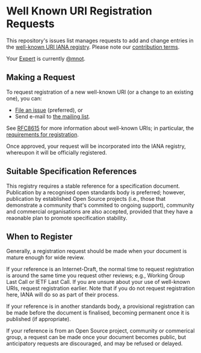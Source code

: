 # Well Known URI Registration Requests

This repository's issues list manages requests to add and change entries in the [well-known URI IANA registry](https://www.iana.org/assignments/well-known-uris/). Please note our [contribution terms](.github/CONTRIBUTING.md).

Your [Expert](https://tools.ietf.org/html/rfc8126#section-4.6) is currently [@mnot](https://github.com/mnot).

## Making a Request

To request registration of a new well-known URI (or a change to an existing one), you can:

* [File an issue](https://github.com/protocol-registries/well-known-uris/issues/new/choose) (preferred), or
* Send e-mail to [the mailing list](https://www.ietf.org/mailman/listinfo/wellknown-uri-review).

See [RFC8615](https://tools.ietf.org/html/rfc8615) for more information about well-known URIs; in particular, the [requirements for registration](https://tools.ietf.org/html/rfc8615#section-3.1).

Once approved, your request will be incorporated into the IANA registry, whereupon it will be officially registered.

## Suitable Specification References

This registry requires a stable reference for a specification document. Publication by a recognised open standards body is preferred; however, publication by established Open Source projects (i.e., those that demonstrate a community that's commited to ongoing support), community and commercial organisations are also accepted, provided that they have a reaonable plan to promote specification stability.

## When to Register

Generally, a registration request should be made when your document is mature enough for wide review. 

If your reference is an Internet-Draft, the normal time to request registration is around the same time you request other reviews; e.g., Working Group Last Call or IETF Last Call. If you are unsure about your use of well-known URIs, request registration earlier. Note that if you do not request registration here, IANA will do so as part of their process. 

If your reference is in another standards body, a provisional registration can be made before the document is finalised, becoming permanent once it is published (if appropriate).

If your reference is from an Open Source project, community or commerical group, a request can be made once your document becomes public, but anticipatory requests are discouraged, and may be refused or delayed.
